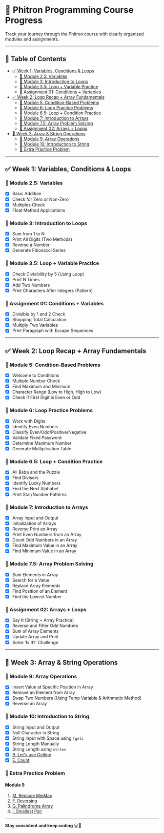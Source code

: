 # 📘 Phitron Programming Course Progress

Track your journey through the Phitron course with clearly organized modules and assignments.

---

## 📑 Table of Contents
- [✅ Week 1: Variables, Conditions & Loops](#-week-1-variables-conditions--loops)
  - [🔹 Module 2.5: Variables](#-module-25-variables)
  - [🔹 Module 3: Introduction to Loops](#-module-3-introduction-to-loops)
  - [🔹 Module 3.5: Loop + Variable Practice](#-module-35-loop--variable-practice)
  - [📘 Assignment 01: Conditions + Variables](#-assignment-01-conditions--variables)
- [✅ Week 2: Loop Recap + Array Fundamentals](#-week-2-loop-recap--array-fundamentals)
  - [🔹 Module 5: Condition-Based Problems](#-module-5-condition-based-problems)
  - [🔹 Module 6: Loop Practice Problems](#-module-6-loop-practice-problems)
  - [🔹 Module 6.5: Loop + Condition Practice](#-module-65-loop--condition-practice)
  - [🔹 Module 7: Introduction to Arrays](#-module-7-introduction-to-arrays)
  - [🔹 Module 7.5: Array Problem Solving](#-module-75-array-problem-solving)
  - [📘 Assignment 02: Arrays + Loops](#-assignment-02-arrays--loops)
- [🚧 Week 3: Array & String Operations](#-week-3-array--string-operations)
  - [🔹 Module 9: Array Operations](#-module-9-array-operations)
  - [🔹 Module 10: Introduction to String](#-module-10-introduction-to-string)
  - [🔹 Extra Practice Problem](#-extra-practice-problem)

---

## ✅ Week 1: Variables, Conditions & Loops

### 🔹 Module 2.5: Variables
- [x] Basic Addition
- [x] Check for Zero or Non-Zero
- [x] Multiples Check
- [x] Float Method Applications

### 🔹 Module 3: Introduction to Loops
- [x] Sum from 1 to N
- [x] Print All Digits (Two Methods)
- [x] Reverse a Number
- [x] Generate Fibonacci Series

### 🔹 Module 3.5: Loop + Variable Practice
- [x] Check Divisibility by 5 (Using Loop)
- [x] Print N Times
- [x] Add Two Numbers
- [x] Print Characters After Integers (Pattern)

### 📘 Assignment 01: Conditions + Variables
- [x] Divisible by 1 and 2 Check
- [x] Shopping Total Calculation
- [x] Multiply Two Variables
- [x] Print Paragraph with Escape Sequences

---

## ✅ Week 2: Loop Recap + Array Fundamentals

### 🔹 Module 5: Condition-Based Problems
- [x] Welcome to Conditions
- [x] Multiple Number Check
- [x] Find Maximum and Minimum
- [x] Character Range (Low to High, High to Low)
- [x] Check if First Digit is Even or Odd

### 🔹 Module 6: Loop Practice Problems
- [x] Work with Digits
- [x] Identify Even Numbers
- [x] Classify Even/Odd/Positive/Negative
- [x] Validate Fixed Password
- [x] Determine Maximum Number
- [x] Generate Multiplication Table

### 🔹 Module 6.5: Loop + Condition Practice
- [x] Ali Baba and the Puzzle
- [x] Find Divisors
- [x] Identify Lucky Numbers
- [x] Find the Next Alphabet
- [x] Print Star/Number Patterns

### 🔹 Module 7: Introduction to Arrays
- [x] Array Input and Output
- [x] Initialization of Arrays
- [x] Reverse Print an Array
- [x] Print Even Numbers from an Array
- [x] Count Odd Numbers in an Array
- [x] Find Maximum Value in an Array
- [x] Find Minimum Value in an Array

### 🔹 Module 7.5: Array Problem Solving
- [x] Sum Elements in Array
- [x] Search for a Value
- [x] Replace Array Elements
- [x] Find Position of an Element
- [x] Find the Lowest Number

### 📘 Assignment 02: Arrays + Loops
- [x] Say It (String + Array Practice)
- [x] Reverse and Filter Odd Numbers
- [x] Sum of Array Elements
- [x] Update Array and Print
- [x] Solve 'Is It?' Challenge

---

## 🚧 Week 3: Array & String Operations

### 🔹 Module 9: Array Operations
- [x] Insert Value at Specific Position in Array
- [x] Remove an Element from Array
- [x] Swap Two Numbers (Using Temp Variable & Arithmetic Method)
- [x] Reverse an Array

### 🔹 Module 10: Introduction to String
- [x] String Input and Output  
- [x] Null Character in String  
- [x] String Input with Space using `fgets`  
- [x] String Length Manually  
- [x] String Length using `strlen`  
- [x] [B. Let's use Getline](https://codeforces.com/group/MWSDmqGsZm/contest/219856/problem/B)  
- [x] [E. Count](https://codeforces.com/group/MWSDmqGsZm/contest/219856/problem/E)  

### 🔹 Extra Practice Problem

#### Module 9

1. [M. Replace MinMax](http://codeforces.com/group/MWSDmqGsZm/contest/219774/problem/M)  
2. [F. Reversing](https://codeforces.com/group/MWSDmqGsZm/contest/219774/problem/F)  
3. [G. Palindrome Array](https://codeforces.com/group/MWSDmqGsZm/contest/219774/problem/G)  
4. [I. Smallest Pair](https://codeforces.com/group/MWSDmqGsZm/contest/219774/problem/I)  

---

**Stay consistent and keep coding** 💻🚀
